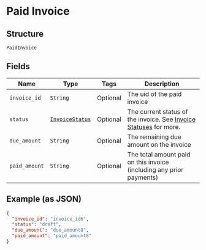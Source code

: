 
# Paid Invoice

## Structure

`PaidInvoice`

## Fields

| Name | Type | Tags | Description |
|  --- | --- | --- | --- |
| `invoice_id` | `String` | Optional | The uid of the paid invoice |
| `status` | [`InvoiceStatus`](../../doc/models/invoice-status.md) | Optional | The current status of the invoice. See [Invoice Statuses](https://maxio-chargify.zendesk.com/hc/en-us/articles/5405078794253-Introduction-to-Invoices#invoice-statuses) for more. |
| `due_amount` | `String` | Optional | The remaining due amount on the invoice |
| `paid_amount` | `String` | Optional | The total amount paid on this invoice (including any prior payments) |

## Example (as JSON)

```json
{
  "invoice_id": "invoice_id6",
  "status": "draft",
  "due_amount": "due_amount8",
  "paid_amount": "paid_amount8"
}
```

